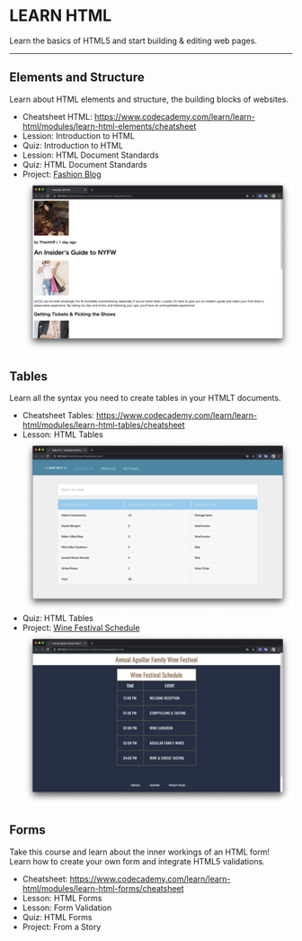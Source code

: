 # LEARN HTML
Learn the basics of HTML5 and start building & editing web pages.

---

## Elements and Structure
Learn about HTML elements and structure, the building blocks of websites.

- Cheatsheet HTML: https://www.codecademy.com/learn/learn-html/modules/learn-html-elements/cheatsheet
- Lession: Introduction to HTML
- Quiz: Introduction to HTML
- Lession: HTML Document Standards
- Quiz: HTML Document Standards
- Project: [Fashion Blog](https://github.com/thanhhff/Learn-HTML/tree/master/Elements-and-Structure/Fashion-Blog)
![](./Images/fashion-blog.png)

## Tables
Learn all the syntax you need to create tables in your HTMLT documents.

- Cheatsheet Tables: https://www.codecademy.com/learn/learn-html/modules/learn-html-tables/cheatsheet
- Lesson: HTML Tables
![](./Images/ship-to-it.png)
- Quiz: HTML Tables
- Project: [Wine Festival Schedule](https://github.com/thanhhff/Learn-HTML/tree/master/Tables/Wine-Festival-Schedule)
![](./Images/wine-festival.png)

## Forms 
Take this course and learn about the inner workings of an HTML form! Learn how to create your own form and integrate HTML5 validations.

- Cheatsheet: https://www.codecademy.com/learn/learn-html/modules/learn-html-forms/cheatsheet
- Lesson: HTML Forms
- Lesson: Form Validation
- Quiz: HTML Forms
- Project: From a Story
